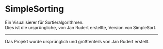 # SimpleSorting
Ein Visualisierer für Sortieralgorithmen.
<br>
Dies ist die ursprüngliche, von Jan Rudert erstellte, Version von SimpleSort.
<hr>
Das Projekt wurde ursprünglich und größtenteils von Jan Rudert erstellt.
